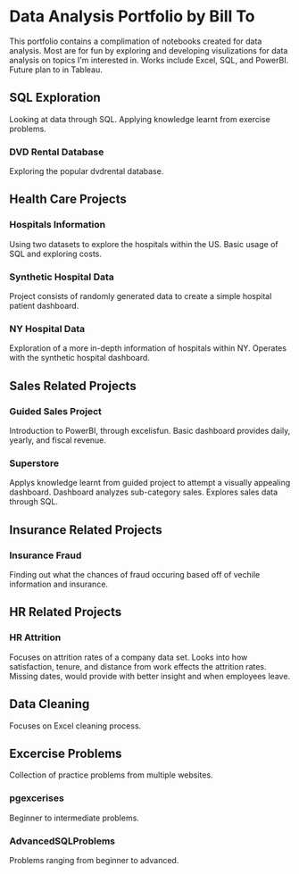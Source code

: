 # Data Analysis Portfolio by Bill To

This portfolio contains a complimation of notebooks created for data analysis. Most are for fun by exploring and developing visulizations for data analysis on topics I'm interested in.
Works include Excel, SQL, and PowerBI. Future plan to in Tableau.

## SQL Exploration
Looking at data through SQL. Applying knowledge learnt from exercise problems.
### DVD Rental Database
Exploring the popular dvdrental database.

## Health Care Projects
### Hospitals Information
Using two datasets to explore the hospitals within the US. 
Basic usage of SQL and exploring costs.
### Synthetic Hospital Data 
Project consists of randomly generated data to create a simple hospital patient dashboard.
### NY Hospital Data
Exploration of a more in-depth information of hospitals within NY. Operates with the synthetic hospital dashboard.

## Sales Related Projects
### Guided Sales Project
Introduction to PowerBI, through excelisfun. Basic dashboard provides daily, yearly, and fiscal revenue.
### Superstore 
Applys knowledge learnt from guided project to attempt a visually appealing dashboard. Dashboard analyzes sub-category sales. 
Explores sales data through SQL.

## Insurance Related Projects
### Insurance Fraud
Finding out what the chances of fraud occuring based off of vechile information and insurance.

## HR Related Projects
### HR Attrition
Focuses on attrition rates of a company data set. Looks into how satisfaction, tenure, and distance from work effects the attrition rates.
Missing dates, would provide with better insight and when employees leave.

## Data Cleaning
Focuses on Excel cleaning process.
## Excercise Problems
Collection of practice problems from multiple websites.
### pgexcerises
Beginner to intermediate problems.
### AdvancedSQLProblems
Problems ranging from beginner to advanced.
